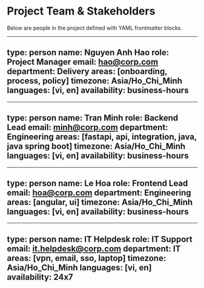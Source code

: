 # Project Team & Stakeholders
Below are people in the project defined with YAML frontmatter blocks.

---
type: person
name: Nguyen Anh Hao
role: Project Manager
email: hao@corp.com
department: Delivery
areas: [onboarding, process, policy]
timezone: Asia/Ho_Chi_Minh
languages: [vi, en]
availability: business-hours
---

---
type: person
name: Tran Minh
role: Backend Lead
email: minh@corp.com
department: Engineering
areas: [fastapi, api, integration, java, java spring boot]
timezone: Asia/Ho_Chi_Minh
languages: [vi, en]
availability: business-hours
---

---
type: person
name: Le Hoa
role: Frontend Lead
email: hoa@corp.com
department: Engineering
areas: [angular, ui]
timezone: Asia/Ho_Chi_Minh
languages: [vi, en]
availability: business-hours
---

---
type: person
name: IT Helpdesk
role: IT Support
email: it.helpdesk@corp.com
department: IT
areas: [vpn, email, sso, laptop]
timezone: Asia/Ho_Chi_Minh
languages: [vi, en]
availability: 24x7
---

